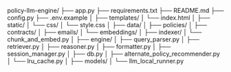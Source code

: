policy-llm-engine/
├── app.py
├── requirements.txt
├── README.md
├── config.py
├── .env.example
│
├── templates/
│   └── index.html
│
├── static/
│   └── css/
│       └── style.css
│
├── data/
│   ├── policies/
│   ├── contracts/
│   ├── emails/
│   └── embeddings/
│
├── indexer/
│   └── chunk_and_embed.py
│
├── engine/
│   ├── query_parser.py
│   ├── retriever.py
│   ├── reasoner.py
│   ├── formatter.py
│   ├── session_manager.py
│   ├── db.py
│   ├── alternate_policy_recommender.py
│   └── lru_cache.py
│
├── models/
│   └── llm_local_runner.py
